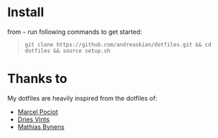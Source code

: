 # Install

from `~` run following commands to get started:

> `git clone https://github.com/andreaskian/dotfiles.git && cd dotfiles && source setup.sh`

# Thanks to

My dotfiles are heavily inspired from the dotfiles of:

- [Marcel Pociot](https://github.com/mpociot/dotfiles)
- [Dries Vints](https://github.com/driesvints/dotfiles)
- [Mathias Bynens](https://github.com/mathiasbynens/dotfiles)
